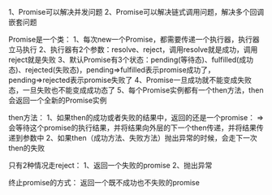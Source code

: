 1、Promise可以解决并发问题
2、Promise可以解决链式调用问题，解决多个回调嵌套问题

Promise是一个类：
1、每次new一个Promise，都需要传递一个执行器，执行器立马执行
2、执行器有2个参数：resolve、reject，调用resolve就是成功，调用reject就是失败
3、默认Promise有3个状态：pending(等待态)、fulfilled(成功态)、rejected(失败态)，pending=>fulfilled表示promise成功了，pending=>rejected表示promise失败了
4、Promise一旦成功就不能变成失败态，一旦失败也不能变成成功态了
5、每个Promise实例都有一个then方法，then会返回一个全新的Promise实例

then方法：
1、如果then的成功或者失败的结果中，返回的还是一个promise：
=>会等待这个promise的执行结果，并将结果向外层的下一个then传递，并将结果传递到参数中
2、如果then（成功方法、失败方法）抛出异常的时候，会走下一次then的失败

只有2种情况走reject：
1、返回一个失败的promise
2、抛出异常

终止promise的方式：
返回一个既不成功也不失败的promise
